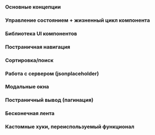 ### Основные концепции
### Управление состоянием + жизненный цикл компонента
### Библиотека UI компонентов
### Постраничная навигация
### Сортировка/поиск
### Работа с сервером (jsonplaceholder)
### Модальные окна
### Постраничный вывод (пагинация)
### Бесконечная лента
### Кастомные хуки, переиспользуемый функционал





